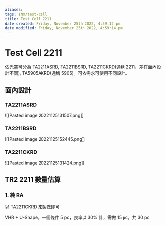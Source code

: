 ```yaml
---
aliases: 
tags: INX/test-cell
title: Test Cell 2211
date created: Friday, November 25th 2022, 4:59:12 pm
date modified: Friday, November 25th 2022, 4:59:14 pm
---
```


# Test Cell 2211

依光罩可分為 TA2211ASRD, TA2211BSRD, TA2211CKRD(通稱 2211，差在面內設計不同), TA5905AKRD(通稱 5905)。可依需求可使用不同設計。

## 面內設計

### TA2211ASRD

![[Pasted image 20221125131507.png]]

### TA2211BSRD

![[Pasted image 20221125152445.png]]

### TA2211CKRD

![[Pasted image 20221125131424.png]]

## TR2 2211 數量估算

### 1. 純 RA

以 TA2211CKRD 來製做即可

VHR + U-Shape，一個條件 5 pc，良率以 30% 計，需做 15 pc。共 30 pc


